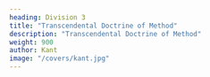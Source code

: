 ```yaml
---
heading: Division 3
title: "Transcendental Doctrine of Method"
description: "Transcendental Doctrine of Method"
weight: 900
author: Kant
image: "/covers/kant.jpg"
---
```

